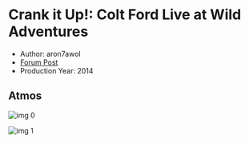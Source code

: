 # Crank it Up!: Colt Ford Live at Wild Adventures

* Author: aron7awol
* [Forum Post](https://www.avsforum.com/threads/bass-eq-for-filtered-movies.2995212/post-58041054)
* Production Year: 2014

## Atmos

![img 0](https://i.imgur.com/8wv76Xk.jpg)

![img 1](https://i.imgur.com/DH3Nuk0.jpg)

